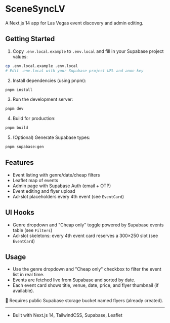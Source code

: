 # SceneSyncLV

A Next.js 14 app for Las Vegas event discovery and admin editing.

## Getting Started

1. Copy `.env.local.example` to `.env.local` and fill in your Supabase project values:

```sh
cp .env.local.example .env.local
# Edit .env.local with your Supabase project URL and anon key
```

2. Install dependencies (using pnpm):

```sh
pnpm install
```

3. Run the development server:

```sh
pnpm dev
```

4. Build for production:

```sh
pnpm build
```

5. (Optional) Generate Supabase types:

```sh
pnpm supabase:gen
```

## Features
- Event listing with genre/date/cheap filters
- Leaflet map of events
- Admin page with Supabase Auth (email + OTP)
- Event editing and flyer upload
- Ad-slot placeholders every 4th event (see `EventCard`)

## UI Hooks
- Genre dropdown and "Cheap only" toggle powered by Supabase events table (see `Filters`)
- Ad-slot skeletons: every 4th event card reserves a 300×250 slot (see `EventCard`)

## Usage

- Use the genre dropdown and "Cheap only" checkbox to filter the event list in real time.
- Events are fetched live from Supabase and sorted by date.
- Each event card shows title, venue, date, price, and flyer thumbnail (if available).

📂 Requires public Supabase storage bucket named flyers (already created).

---

- Built with Next.js 14, TailwindCSS, Supabase, Leaflet
